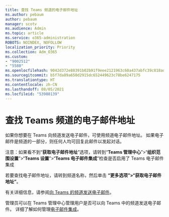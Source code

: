 ```yaml
---
title: 查找 Teams 频道的电子邮件地址
ms.author: pebaum
author: pebaum
manager: scotv
ms.audience: Admin
ms.topic: article
ms.service: o365-administration
ROBOTS: NOINDEX, NOFOLLOW
localization_priority: Priority
ms.collection: Adm_O365
ms.custom:
- "9002512"
- "5580"
ms.openlocfilehash: 9042d372e88391b02b91f9eee2121963c60a437abfc39c818adcfcb76a17357b
ms.sourcegitcommit: b5f7da89a650d2915dc652449623c78be6247175
ms.translationtype: HT
ms.contentlocale: zh-CN
ms.lasthandoff: 08/05/2021
ms.locfileid: "53988139"
---
```

# <a name="find-the-email-address-for-a-teams-channel"></a>查找 Teams 频道的电子邮件地址

如果你想要在 Teams 向频道发送电子邮件，可使用频道电子邮件地址。 如果电子邮件是频道的一部分，则任何人均可回复此邮件以发起对话。

注意：如果看不到“**获取电子邮件地址**”选项，请转到“**Teams 管理中心**”>“**组织范围设置**”>“**Teams 设置**”>“**Teams 电子邮件集成**”检查是否启用了 Teams 电子邮件集成

若要查找电子邮件地址，请转到频道名称，然后单击 **“更多选项”>“获取电子邮件地址”**。

有关详细信息，请参阅[向 Teams 的频道发送电子邮件](https://support.office.com/article/send-an-email-to-a-channel-in-teams-d91db004-d9d7-4a47-82e6-fb1b16dfd51e)。

管理员可以在 Teams 管理中心管理用户是否可以向 Teams 中的频道发送电子邮件。 详细了解如何管理[电子邮件集成](https://docs.microsoft.com/microsoftteams/enable-features-office-365#email-integration)。
